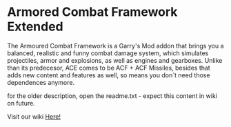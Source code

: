 # Armored Combat Framework Extended

The Armoured Combat Framework is a Garry's Mod addon that brings you a balanced, realistic and funny combat damage system, which simulates projectiles, armor and explosions, as well as engines and gearboxes. Unlike than its predecesor, ACE comes to be ACF + ACF Missiles, besides that adds new content and features as well, so means you don´t need those dependences anymore. 

for the older description, open the readme.txt - expect this content in wiki on future.

Visit our wiki [Here!](https://github.com/RedDeadlyCreeper/ArmoredCombatExtended/wiki)
